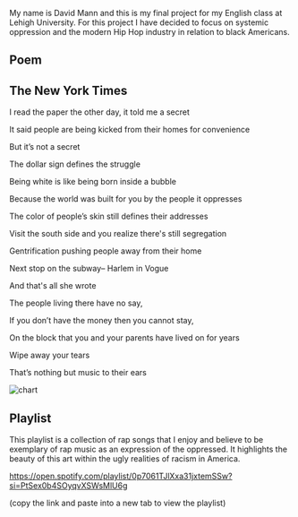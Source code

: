 My name is David Mann and this is my final project for my English class at Lehigh University. For this project I have decided to focus on systemic oppression and the modern Hip Hop industry in relation to black Americans.

## Poem
##                      The New York Times
I read the paper the other day, it told me a secret

It said people are being kicked from their homes for convenience

But it’s not a secret

The dollar sign defines the struggle

Being white is like being born inside a bubble

Because the world was built for you by the people it oppresses

The color of people’s skin still defines their addresses


Visit the south side and you realize there's still segregation

Gentrification pushing people away from their home

Next stop on the subway– Harlem in Vogue

And that's all she wrote

The people living there have no say,

If you don’t have the money then you cannot stay,

On the block that you and your parents have lived on for years

Wipe away your tears

That’s nothing but music to their ears

![chart](https://user-images.githubusercontent.com/71415232/118162689-09543000-b3ef-11eb-83c2-775d75689b90.png)

## Playlist
This playlist is a collection of rap songs that I enjoy and believe to be exemplary of rap music as an expression of the oppressed. It highlights the beauty of this art within the ugly realities of racism in America.

https://open.spotify.com/playlist/0p7061TJlXxa31jxtemSSw?si=PtSex0b4SOyqvXSWsMlU6g

(copy the link and paste into a new tab to view the playlist)

